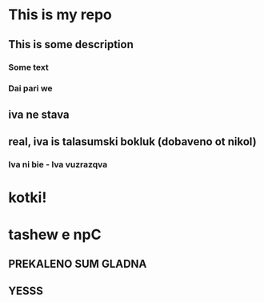 # This is my repo
## This is some description
### Some text
### Dai pari we
## iva ne stava
## real, iva is talasumski bokluk (dobaveno ot nikol)

### Iva ni bie - Iva vuzrazqva

# kotki!
# tashew e npC

## PREKALENO SUM GLADNA
## YESSS

